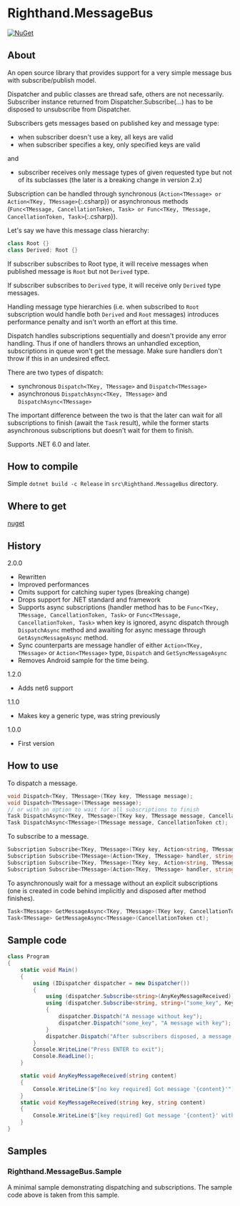 # Righthand.MessageBus

[![NuGet](https://img.shields.io/nuget/v/Righthand.MessageBus.svg)](https://www.nuget.org/packages/Righthand.MessageBus)

## About

An open source library that provides support for a very simple message bus with subscribe/publish model.

Dispatcher and public classes are thread safe, others are not necessarily.
Subscriber instance returned from Dispatcher.Subscribe<T>(...) has to be disposed to unsubscribe from Dispatcher.

Subscribers gets messages based on published key and message type:
- when subscriber doesn't use a key, all keys are valid
- when subscriber specifies a key, only specified keys are valid

and

- subscriber receives only message types of given requested type but not of its subclasses (the later is a breaking change in version 2.x)

Subscription can be handled through synchronous (`Action<TMessage> or Action<TKey, TMessage>`{:.csharp}) or asynchronous methods (`Func<TMessage, CancellationToken, Task> or Func<TKey, TMessage, CancellationToken, Task>`{:.csharp}).

Let's say we have this message class hierarchy:

```csharp
class Root {}
class Derived: Root {}
```

If subscriber subscribes to Root type, it will receive messages when published message is `Root` but not `Derived` type.

If subscriber subscribes to `Derived` type, it will receive only `Derived` type messages.

Handling message type hierarchies (i.e. when subscribed to `Root` subscription would handle both `Derived` and `Root` messages) introduces performance penalty and isn't worth an effort at this time.

Dispatch handles subscriptions sequentially and doesn't provide any error handling. Thus if one of handlers throws an unhandled exception, subscriptions in queue won't get the message. Make sure handlers don't throw if this in an undesired effect.

There are two types of dispatch:
- synchronous `Dispatch<TKey, TMessage>` and `Dispatch<TMessage>`
- asynchronous `DispatchAsync<TKey, TMessage>` and `DispatchAsync<TMessage>`

The important difference between the two is that the later can wait for all subscriptions to finish (await the `Task` result), while the former starts asynchronous subscriptions but doesn't wait for them to finish.

Supports .NET 6.0 and later.

## How to compile

Simple `dotnet build -c Release` in `src\Righthand.MessageBus` directory.

## Where to get

[nuget](https://www.nuget.org/packages/Righthand.MessageBus/)

## History

2.0.0

- Rewritten
- Improved performances
- Omits support for catching super types (breaking change)
- Drops support for .NET standard and framework
- Supports async subscriptions (handler method has to be `Func<TKey, TMessage, CancellationToken, Task>` or `Func<TMessage, CancellationToken, Task>` when key is ignored, async dispatch through `DispatchAsync` method and awaiting for async message through `GetAsyncMessageAsync` method.
- Sync counterparts are message handler of either `Action<TKey, TMessage>` or `Action<TMessage>` type, `Dispatch` and `GetSyncMessageAsync`
- Removes Android sample for the time being.

1.2.0

- Adds net6 support

1.1.0

- Makes key a generic type, was string previously

1.0.0

* First version

## How to use
To dispatch a message.
```csharp
void Dispatch<TKey, TMessage>(TKey key, TMessage message);
void Dispatch<TMessage>(TMessage message);
// or with an option to wait for all subscriptions to finish
Task DispatchAsync<TKey, TMessage>(TKey key, TMessage message, CancellationToken ct);
Task DispatchAsync<TMessage>(TMessage message, CancellationToken ct);
```
To subscribe to a message.
```csharp
Subscription Subscribe<TKey, TMessage>(TKey key, Action<string, TMessage> handler, string name = null);
Subscription Subscribe<TMessage>(Action<TKey, TMessage> handler, string name = null);
Subscription Subscribe<TKey, TMessage>(TKey key, Action<string, TMessage> handler, string name = null);
Subscription Subscribe<TMessage>(Action<TKey, TMessage> handler, string name = null);
```
To asynchronously wait for a message without an explicit subscriptions (one is created in code behind implicitly and disposed after method finishes).
```csharp
Task<TMessage> GetMessageAsync<TKey, TMessage>(TKey key, CancellationToken ct);
Task<TMessage> GetMessageAsync<TMessage>(CancellationToken ct);
```

## Sample code

```csharp
class Program
{
    static void Main()
    {
        using (IDispatcher dispatcher = new Dispatcher())
        {
            using (dispatcher.Subscribe<string>(AnyKeyMessageReceived)) // will receive any message with string type regardless of the key
            using (dispatcher.Subscribe<string, string>("some_key", KeyMessageReceived)) // will receive any message with string type where the key is the same
            {
                dispatcher.Dispatch("A message without key");
                dispatcher.Dispatch("some_key", "A message with key");
            }
            dispatcher.Dispatch("After subscribers disposed, a message without key"); // won't receive this message since subscribers have been disposed
        }
        Console.WriteLine("Press ENTER to exit");
        Console.ReadLine();
    }

    static void AnyKeyMessageReceived(string content)
    {
        Console.WriteLine($"[no key required] Got message '{content}'");
    }
    static void KeyMessageReceived(string key, string content)
    {
        Console.WriteLine($"[key required] Got message '{content}' with key '{key}'");
    }
}
```

## Samples

### Righthand.MessageBus.Sample

A minimal sample demonstrating dispatching and subscriptions. The sample code above is taken from this sample.
